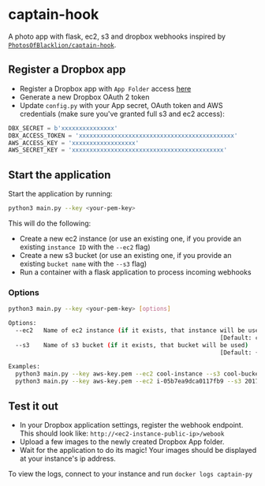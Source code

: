 # captain-hook
A photo app with flask, ec2, s3 and dropbox webhooks inspired by [`PhotosOfBlacklion/captain-hook`](https://github.com/PhotosOfBlacklion/captain-hook).

## Register a Dropbox app
* Register a Dropbox app with `App Folder` access [here](https://www.dropbox.com/developers/apps) 
* Generate a new Dropbox OAuth 2 token 
* Update `config.py` with your App secret, OAuth token and AWS credentials (make sure you've granted full s3 and ec2 access):
```python
DBX_SECRET = b'xxxxxxxxxxxxxxx'
DBX_ACCESS_TOKEN = 'xxxxxxxxxxxxxxxxxxxxxxxxxxxxxxxxxxxxxxxxxxxx'
AWS_ACCESS_KEY = 'xxxxxxxxxxxxxxxxxx'
AWS_SECRET_KEY = 'xxxxxxxxxxxxxxxxxxxxxxxxxxxxxxxxxxxxxxxxxxx'
```

## Start the application 
Start the application by running:
```bash
python3 main.py --key <your-pem-key>
```
This will do the following:
* Create a new ec2 instance (or use an existing one, if you provide an existing `instance ID` with the `--ec2` flag)
* Create a new s3 bucket (or use an existing one, if you provide an existing `bucket name` with the `--s3` flag)
* Run a container with a flask application to process incoming webhooks

### Options
```bash
python3 main.py --key <your-pem-key> [options]

Options:
  --ec2   Name of ec2 instance (if it exists, that instance will be used)   
                                                            [Default: captain-hook]
  --s3    Name of s3 bucket (if it exists, that bucket will be used)        
                                                            [Default: {0:%Y-%m-%d-%H.%M.%S-hook}]

Examples: 
  python3 main.py --key aws-key.pem --ec2 cool-instance --s3 cool-bucket-name
  python3 main.py --key aws-key.pem --ec2 i-05b7ea9dca0117fb9 --s3 2017-10-28-10.55.31-hook
```

## Test it out
* In your Dropbox application settings, register the webhook endpoint. This should look like: `http://<ec2-instance-public-ip>/webook`
* Upload a few images to the newly created Dropbox App folder. 
* Wait for the application to do its magic! Your images should be displayed at your instance's ip address.

To view the logs, connect to your instance and run `docker logs captain-py`